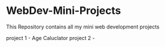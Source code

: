 # WebDev-Mini-Projects
This Repository contains all my mini web development projects

project 1 - Age Caluclator
project 2 - 
